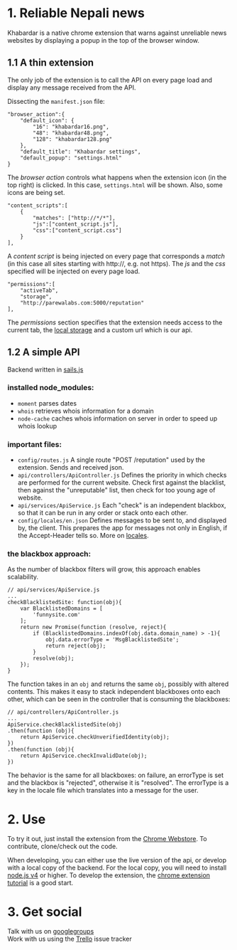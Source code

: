 # 1. Reliable Nepali news
Khabardar is a native chrome extension that warns against unreliable news websites by displaying a popup in the top of the browser window.

## 1.1 A thin extension
The only job of the extension is to call the API on every page load and display any message received from the API.

Dissecting the `manifest.json` file:

	"browser_action":{
		"default_icon": {
			"16": "khabardar16.png",
			"48": "khabardar48.png",
			"128": "khabardar128.png"
		},
		"default_title": "Khabardar settings",
		"default_popup": "settings.html"
	}

The *browser action* controls what happens when the extension icon (in the top right) is clicked. In this case, `settings.html` will be shown. Also, some icons are being set.

	"content_scripts":[
		{
			"matches": ["http://*/*"],
			"js":["content_script.js"],
			"css":["content_script.css"]
		}
	],

A *content script* is being injected on every page that corresponds a *match* (in this case all sites starting with http://, e.g. not https). The *js* and the *css* specified will be injected on every page load.

	"permissions":[
		"activeTab",
		"storage",
		"http://parewalabs.com:5000/reputation"
	],

The *permissions* section specifies that the extension needs access to the current tab, the [local storage](https://developer.chrome.com/extensions/storage) and a custom url which is our api.

## 1.2 A simple API
Backend written in [sails.js](http://sailsjs.org/)

### installed node_modules:

* `moment` parses dates
* `whois` retrieves whois information for a domain
* `node-cache` caches whois information on server in order to speed up whois lookup

### important files:

* `config/routes.js` A single route "POST /reputation" used by the extension. Sends and received json.
* `api/controllers/ApiController.js` Defines the priority in which checks are performed for the current website. Check first against the blacklist, then against the "unreputable" list, then check for too young age of website.
* `api/services/ApiService.js` Each "check" is an independent blackbox, so that it can be run in any order or stack onto each other.
* `config/locales/en.json` Defines messages to be sent to, and displayed by, the client. This prepares the app for messages not only in English, if the Accept-Header tells so. More on [locales](http://sailsjs.org/documentation/concepts/internationalization/locales).

### the blackbox approach:
As the number of blackbox filters will grow, this approach enables scalability.

	// api/services/ApiService.js
	...
	checkBlacklistedSite: function(obj){
		var BlacklistedDomains = [
			'funnysite.com'
		];
		return new Promise(function (resolve, reject){
			if (BlacklistedDomains.indexOf(obj.data.domain_name) > -1){
				obj.data.errorType = 'MsgBlacklistedSite';
				return reject(obj);
			}
			resolve(obj);
		});
	}

The function takes in an `obj` and returns the same `obj`, possibly with altered contents. This makes it easy to stack independent blackboxes onto each other, which can be seen in the controller that is consuming the blackboxes:

	// api/controllers/ApiController.js
	...
	ApiService.checkBlacklistedSite(obj)
	.then(function (obj){
		return ApiService.checkUnverifiedIdentity(obj);
	})
	.then(function (obj){
		return ApiService.checkInvalidDate(obj);
	})


The behavior is the same for all blackboxes: on failure, an errorType is set and the blackbox is "rejected", otherwise it is "resolved". The errorType is a key in the locale file which translates into a message for the user.

# 2. Use
To try it out, just install the extension from the [Chrome Webstore](https://chrome.google.com/webstore/detail/khabardar/gkjfjhoggjmlbdocpfgfbpaifmdegjim). To contribute, clone/check out the code.

When developing, you can either use the live version of the api, or develop with a local copy of the backend. For the local copy, you will need to install [node.js v4](https://nodejs.org/en/download/package-manager/) or higher. To develop the extension, the [chrome extension tutorial](https://developer.chrome.com/extensions) is a good start.

# 3. Get social
Talk with us on [googlegroups](https://groups.google.com/forum/#!forum/khabardar-extension)  
Work with us using the [Trello](https://trello.com/b/qYLIPuEC) issue tracker